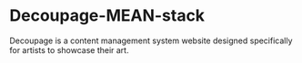 # Decoupage-MEAN-stack
Decoupage is a content management system website designed specifically for artists to showcase their art.
